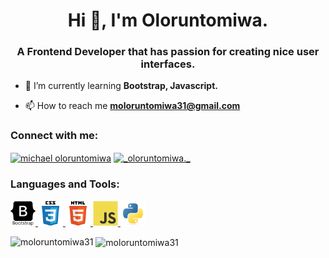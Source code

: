 <h1 align="center">Hi 👋, I'm Oloruntomiwa.</h1>
<h3 align="center">A Frontend Developer that has passion for creating nice user interfaces.</h3>

- 🌱 I’m currently learning **Bootstrap, Javascript.**

- 📫 How to reach me **moloruntomiwa31@gmail.com**

<h3 align="left">Connect with me:</h3>
<p align="left">
<a href="https://fb.com/michael oloruntomiwa" target="blank"><img align="center" src="https://raw.githubusercontent.com/rahuldkjain/github-profile-readme-generator/master/src/images/icons/Social/facebook.svg" alt="michael oloruntomiwa" height="30" width="40" /></a>
<a href="https://instagram.com/_oloruntomiwa._" target="blank"><img align="center" src="https://raw.githubusercontent.com/rahuldkjain/github-profile-readme-generator/master/src/images/icons/Social/instagram.svg" alt="_oloruntomiwa._" height="30" width="40" /></a>
</p>

<h3 align="left">Languages and Tools:</h3>
<p align="left"> <a href="https://getbootstrap.com" target="_blank" rel="noreferrer"> <img src="https://raw.githubusercontent.com/devicons/devicon/master/icons/bootstrap/bootstrap-plain-wordmark.svg" alt="bootstrap" width="40" height="40"/> </a> <a href="https://www.w3schools.com/css/" target="_blank" rel="noreferrer"> <img src="https://raw.githubusercontent.com/devicons/devicon/master/icons/css3/css3-original-wordmark.svg" alt="css3" width="40" height="40"/> </a> <a href="https://www.w3.org/html/" target="_blank" rel="noreferrer"> <img src="https://raw.githubusercontent.com/devicons/devicon/master/icons/html5/html5-original-wordmark.svg" alt="html5" width="40" height="40"/> </a> <a href="https://developer.mozilla.org/en-US/docs/Web/JavaScript" target="_blank" rel="noreferrer"> <img src="https://raw.githubusercontent.com/devicons/devicon/master/icons/javascript/javascript-original.svg" alt="javascript" width="40" height="40"/> </a> <a href="https://www.python.org" target="_blank" rel="noreferrer"> <img src="https://raw.githubusercontent.com/devicons/devicon/master/icons/python/python-original.svg" alt="python" width="40" height="40"/> </a> </p>

<p><img align="left" src="https://github-readme-stats.vercel.app/api/top-langs?username=moloruntomiwa31&show_icons=true&locale=en&layout=compact" alt="moloruntomiwa31" /></p>

<p>&nbsp;<img align="center" src="https://github-readme-stats.vercel.app/api?username=moloruntomiwa31&show_icons=true&locale=en" alt="moloruntomiwa31" /></p>
